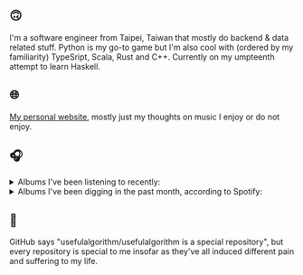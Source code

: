 ## 🙃

I'm a software engineer from Taipei, Taiwan that mostly do backend & data related stuff. Python is my go-to game but I'm also cool with (ordered by my familiarity) TypeSript, Scala, Rust and C++. Currently on my umpteenth attempt to learn Haskell.

## 🌐

[My personal website](https://usefulalgorithm.github.io/), mostly just my thoughts on music I enjoy or do not enjoy.

## 🎧

<details>
<summary>Albums I've been listening to recently:</summary>

- _Lonely People With Power_, by Deafheaven
- _Romance in the Age of Adaptive Feedback_, by Unspecified Enemies
- _Alluvion_, by Mizmor, Hell
- _Pruning_, by Memotone
- _Even The Horizon Knows Its Bounds_, by Lawrence English

</details>

<details>
<summary>Albums I've been digging in the past month, according to Spotify:</summary>

- _Only Good Dreams for Me_, by Zaumne
- _Gift Songs_, by Jefre Cantu-Ledesma
- _Halo On The Inside_, by Circuit des Yeux
- _End of the Middle_, by Richard Dawson
- _Pruning_, by Memotone
- _如果每天都可以 happy happy 誰想要sad:＊- 合作的秘密_, by 陳嫺靜
- _This Is the Album of a Band Called Adebisi Shank_, by Adebisi Shank
- _Genuine Dexterity_, by Kenny Segal, K-The-I???
- _(What's The Story) Morning Glory? [Remastered]_, by Oasis
- _Dead Channel Sky_, by clipping.
- _Comedia_, by Racine
- _Start A Band_, by Adebisi Shank
- _Toilet_, by Clown Core
- _Strange Meridians_, by upsammy
- _Descend Into Depravity_, by Dying Fetus

</details>

## 💬

GitHub says "usefulalgorithm/usefulalgorithm is a special repository", but every repository is special to me insofar as they've all induced different pain and suffering to my life.